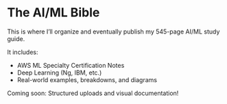 # The AI/ML Bible

This is where I’ll organize and eventually publish my 545-page AI/ML study guide.

It includes:
- AWS ML Specialty Certification Notes
- Deep Learning (Ng, IBM, etc.)
- Real-world examples, breakdowns, and diagrams

Coming soon: Structured uploads and visual documentation!
